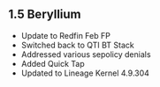 ## 1.5 Beryllium

- Update to Redfin Feb FP
- Switched back to QTI BT Stack
- Addressed various sepolicy denials
- Added Quick Tap
- Updated to Lineage Kernel 4.9.304
